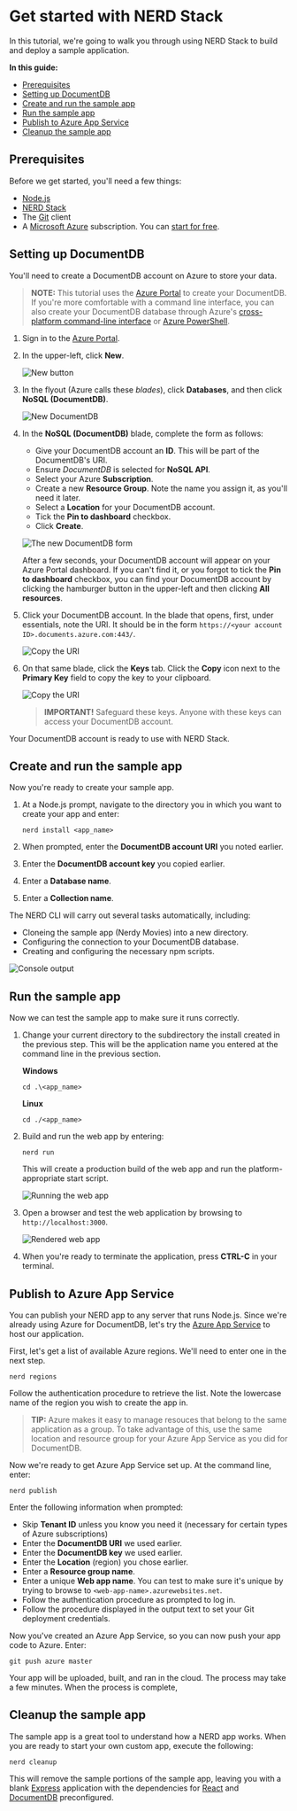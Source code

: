 # Get started with NERD Stack

In this tutorial, we're going to walk you through using NERD Stack to build and deploy a sample application.  

**In this guide:**

- [Prerequisites](#prerequisites)
- [Setting up DocumentDB](#setting-up-documentdb)
- [Create and run the sample app](#create-the-sample-app)
- [Run the sample app](#run-the-sample-app)
- [Publish to Azure App Service](#publish-to-azure-app-service)
- [Cleanup the sample app](#cleanup-the-sample-app)

## Prerequisites

Before we get started, you'll need a few things:

* [Node.js](https://nodejs.org/)
* [NERD Stack](index.html#installation)
* The [Git](https://git-scm.com/) client
* A [Microsoft Azure](https://azure.microsoft.com) subscription.  You can [start for free](https://azure.microsoft.com/en-us/free/).

## Setting up DocumentDB

You'll need to create a DocumentDB account on Azure to store your data.

> **NOTE:** This tutorial uses the [Azure Portal](https://portal.azure.com) to create your DocumentDB.  If you're more comfortable with a command line interface, you can also create your DocumentDB database through Azure's [cross-platform command-line interface](https://docs.microsoft.com/en-us/azure/xplat-cli-install?toc=%2fazure%2fvirtual-machines%2flinux%2ftoc.json) or [Azure PowerShell](https://docs.microsoft.com/powershell/).

1. Sign in to the [Azure Portal](https://portal.azure.com).

2. In the upper-left, click **New**.

    ![New button](./images/new-service.png)

3. In the flyout (Azure calls these *blades*), click **Databases**, and then click **NoSQL (DocumentDB)**.

    ![New DocumentDB](./images/new-documentdb.png)

4. In the **NoSQL (DocumentDB)** blade, complete the form as follows:
    
    - Give your DocumentDB account an **ID**. This will be part of the DocumentDB's URI.
    - Ensure *DocumentDB* is selected for **NoSQL API**.
    - Select your Azure **Subscription**.
    - Create a new **Resource Group**.  Note the name you assign it, as you'll need it later.
    - Select a **Location** for your DocumentDB account. 
    - Tick the **Pin to dashboard** checkbox.
    - Click **Create**.

    ![The new DocumentDB form](./images/complete-form.png)

    After a few seconds, your DocumentDB account will appear on your Azure Portal dashboard.  If you can't find it, or you forgot to tick the **Pin to dashboard** checkbox, you can find your DocumentDB account by clicking the hamburger button in the upper-left and then clicking **All resources**.  

5. Click your DocumentDB account.  In the blade that opens, first, under essentials, note the URI. It should be in the form `https://<your account ID>.documents.azure.com:443/`.

    ![Copy the URI](./images/copy-uri.png)

6. On that same blade, click the **Keys** tab.  Click the **Copy** icon next to the **Primary Key** field to copy the key to your clipboard.

    ![Copy the URI](./images/copy-keys.png)

    > **IMPORTANT!** Safeguard these keys. Anyone with these keys can access your DocumentDB account.

Your DocumentDB account is ready to use with NERD Stack.

## Create and run the sample app

Now you're ready to create your sample app.  

1. At a Node.js prompt, navigate to the directory you in which you want to create your app and enter:
    
    ```
    nerd install <app_name>
    ```

2. When prompted, enter the **DocumentDB account URI** you noted earlier.

3. Enter the **DocumentDB account key** you copied earlier.

4. Enter a **Database name**.

5. Enter a **Collection name**.

The NERD CLI will carry out several tasks automatically, including:

* Cloneing the sample app (Nerdy Movies) into a new directory.
* Configuring the connection to your DocumentDB database.
* Creating and configuring the necessary npm scripts.

![Console output](./images/nerd-install.png)

## Run the sample app

Now we can test the sample app to make sure it runs correctly.

1. Change your current directory to the subdirectory the install created in the previous step.  This will be the application name you entered at the command line in the previous section.

    **Windows**
    
    ```
    cd .\<app_name>
    ```

    **Linux**

    ```
    cd ./<app_name>
    ```

2. Build and run the web app by entering:

    ```
    nerd run
    ```
    
    This will create a production build of the web app and run the platform-appropriate start script.

    ![Running the web app](./images/nerd-run.png)

3. Open a browser and test the web application by browsing to `http://localhost:3000`.

    ![Rendered web app](./images/rendered-site.png)

4. When you're ready to terminate the application, press **CTRL-C** in your terminal.



## Publish to Azure App Service

You can publish your NERD app to any server that runs Node.js.  Since we're already using Azure for DocumentDB, let's try the [Azure App Service](https://azure.microsoft.com/en-us/services/app-service/) to host our application.

First, let's get a list of available Azure regions.  We'll need to enter one in the next step.

```
nerd regions
```

Follow the authentication procedure to retrieve the list.  Note the lowercase name of the region you wish to create the app in.  

> **TIP:** Azure makes it easy to manage resouces that belong to the same application as a group. To take advantage of this, use the same location and resource group for your Azure App Service as you did for DocumentDB.

Now we're ready to get Azure App Service set up.  At the command line, enter:

```
nerd publish
```

Enter the following information when prompted:

- Skip **Tenant ID** unless you know you need it (necessary for certain types of Azure subscriptions)
- Enter the **DocumentDB URI** we used earlier.
- Enter the **DocumentDB key** we used earlier.
- Enter the **Location** (region) you chose earlier.
- Enter a **Resource group name**. 
- Enter a unique **Web app name**.  You can test to make sure it's unique by trying to browse to `<web-app-name>.azurewebsites.net`.
- Follow the authentication procedure as prompted to log in.
- Follow the procedure displayed in the output text to set your Git deployment credentials.


Now you've created an Azure App Service, so you can now push your app code to Azure.  Enter:

```
git push azure master
```

Your app will be uploaded, built, and ran in the cloud.  The process may take a few minutes.  When the process is complete, 


## Cleanup the sample app

The sample app is a great tool to understand how a NERD app works.  When you are ready to start your own custom app, execute the following:

```
nerd cleanup
```

This will remove the sample portions of the sample app, leaving you with a blank [Express](http://expressjs.com/) application with the dependencies for [React](https://facebook.github.io/react/) and [DocumentDB](https://azure.microsoft.com/services/documentdb/) preconfigured.

